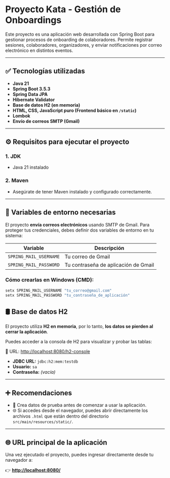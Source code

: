 # Proyecto Kata - Gestión de Onboardings

Este proyecto es una aplicación web desarrollada con Spring Boot para gestionar procesos de onboarding de colaboradores. Permite registrar sesiones, colaboradores, organizadores, y enviar notificaciones por correo electrónico en distintos eventos.

---

## ✅ Tecnologías utilizadas

- **Java 21**
- **Spring Boot 3.5.3**
- **Spring Data JPA**
- **Hibernate Validator**
- **Base de datos H2 (en memoria)**
- **HTML, CSS, JavaScript puro (Frontend básico en `/static`)**
- **Lombok**
- **Envío de correos SMTP (Gmail)**

---

## ⚙️ Requisitos para ejecutar el proyecto

### 1. JDK
- Java 21 instalado

### 2. Maven
- Asegúrate de tener Maven instalado y configurado correctamente.

---

## 🔐 Variables de entorno necesarias

El proyecto **envía correos electrónicos** usando SMTP de Gmail. Para proteger tus credenciales, debes definir dos variables de entorno en tu sistema:

| Variable | Descripción |
|---------|-------------|
| `SPRING_MAIL_USERNAME` | Tu correo de Gmail |
| `SPRING_MAIL_PASSWORD` | Tu contraseña de aplicación de Gmail |

### Cómo crearlas en Windows (CMD):
```bash
setx SPRING_MAIL_USERNAME "tu_correo@gmail.com"
setx SPRING_MAIL_PASSWORD "tu_contraseña_de_aplicación"
```


## 🛢️ Base de datos H2

El proyecto utiliza **H2 en memoria**, por lo tanto, **los datos se pierden al cerrar la aplicación**.

Puedes acceder a la consola de H2 para visualizar y probar las tablas:

📍 URL: [http://localhost:8080/h2-console](http://localhost:8080/h2-console)

- **JDBC URL:** `jdbc:h2:mem:testdb`
- **Usuario:** `sa`
- **Contraseña:** *(vacía)*

---

## ➕ Recomendaciones

- 🔧 Crea datos de prueba antes de comenzar a usar la aplicación.
- 🌐 Si accedes desde el navegador, puedes abrir directamente los archivos `.html` que están dentro del directorio `src/main/resources/static/`.

---

## 🌐 URL principal de la aplicación

Una vez ejecutado el proyecto, puedes ingresar directamente desde tu navegador a:

👉 **[http://localhost:8080/](http://localhost:8080/)**
